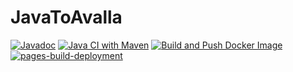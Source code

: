 # JavaToAvalla
[![Javadoc](https://img.shields.io/badge/JavaDoc-Online-green)](https://isaacmaffeis.github.io/javaToAvalla/javadoc/)
[![Java CI with Maven](https://github.com/isaacmaffeis/javaToAvalla/actions/workflows/maven.yml/badge.svg)](https://github.com/isaacmaffeis/javaToAvalla/actions/workflows/maven.yml)
[![Build and Push Docker Image](https://github.com/isaacmaffeis/javaToAvalla/actions/workflows/docker-image.yml/badge.svg)](https://github.com/isaacmaffeis/javaToAvalla/actions/workflows/docker-image.yml)
[![pages-build-deployment](https://github.com/isaacmaffeis/javaToAvalla/actions/workflows/pages/pages-build-deployment/badge.svg)](https://github.com/isaacmaffeis/javaToAvalla/actions/workflows/pages/pages-build-deployment)
